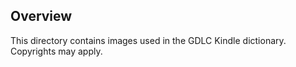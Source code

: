 ## Overview

This directory contains images used in the GDLC Kindle dictionary. Copyrights may apply. 


